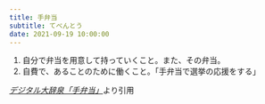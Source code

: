 ```yaml
---
title: 手弁当
subtitle: てべんとう
date: 2021-09-19 10:00:00
---
```


1. 自分で弁当を用意して持っていくこと。また、その弁当。
2. 自費で、あることのために働くこと。「手弁当で選挙の応援をする」

<cite>[デジタル大辞泉「手弁当」](https://dictionary.goo.ne.jp/word/%E6%89%8B%E5%BC%81%E5%BD%93/)</cite>より引用